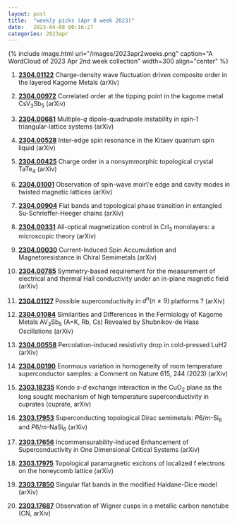 ```yaml
---
layout: post
title:  "weekly picks (Apr 8 week 2023)"
date:   2023-04-08 00:16:27
categories: 2023apr
---
```



{% include image.html url="/images/2023apr2weeks.png" caption="A WordCloud of 2023 Apr 2nd week collection" width=300 align="center" %}



1. **[2304.01122](http://arxiv.org/abs/2304.01122)** Charge-density wave fluctuation driven composite order in the layered Kagome Metals (arXiv)

1. **[2304.00972](http://arxiv.org/abs/2304.00972)** Correlated order at the tipping point in the kagome metal CsV$_3$Sb$_5$ (arXiv)

1. **[2304.00681](http://arxiv.org/abs/2304.00681)** Multiple-$q$ dipole-quadrupole instability in spin-1 triangular-lattice systems (arXiv)

1. **[2304.00528](http://arxiv.org/abs/2304.00528)** Inter-edge spin resonance in the Kitaev quantum spin liquid (arXiv)

1. **[2304.00425](http://arxiv.org/abs/2304.00425)** Charge order in a nonsymmorphic topological crystal TaTe$_4$ (arXiv)

1. **[2304.01001](http://arxiv.org/abs/2304.01001)** Observation of spin-wave moir\\'e edge and cavity modes in twisted magnetic lattices (arXiv)

1. **[2304.00904](http://arxiv.org/abs/2304.00904)** Flat bands and topological phase transition in entangled Su-Schrieffer-Heeger chains (arXiv)

1. **[2304.00331](http://arxiv.org/abs/2304.00331)** All-optical magnetization control in CrI$_3$ monolayers: a microscopic theory (arXiv)

1. **[2304.00030](http://arxiv.org/abs/2304.00030)** Current-Induced Spin Accumulation and Magnetoresistance in Chiral Semimetals (arXiv)

1. **[2304.00785](http://arxiv.org/abs/2304.00785)** Symmetry-based requirement for the measurement of electrical and thermal Hall conductivity under an in-plane magnetic field (arXiv)


1. **[2304.01127](https://arxiv.org/abs/2304.01127)** Possible superconductivity in $d^{n} (n\neq 9)$ platforms ? (arXiv)



1. **[2304.01084](https://arxiv.org/abs/2304.01084)** Similarities and Differences in the Fermiology of Kagome Metals AV$_{3}$Sb$_{5}$ (A=K, Rb, Cs) Revealed by Shubnikov-de Haas Oscillations (arXiv)






1. **[2304.00558](https://arxiv.org/abs/2304.00558)** Percolation-induced resistivity drop in cold-pressed LuH2 (arXiv)




1. **[2304.00190](https://arxiv.org/abs/2304.00190)** Enormous variation in homogeneity of room temperature superconductor samples: a Comment on Nature 615, 244 (2023) (arXiv)




1. **[2303.18235](http://arxiv.org/abs/2303.18235)** Kondo $s$-$d$ exchange interaction in the CuO$_2$ plane as the long sought mechanism of high temperature superconductivity in cuprates (cuprate, arXiv)

1. **[2303.17953](http://arxiv.org/abs/2303.17953)** Superconducting topological Dirac semimetals: $P6/m$-Si$_6$ and $P6/m$-NaSi$_6$ (arXiv)

1. **[2303.17656](http://arxiv.org/abs/2303.17656)** Incommensurability-Induced Enhancement of Superconductivity in One Dimensional Critical Systems (arXiv)

1. **[2303.17975](http://arxiv.org/abs/2303.17975)** Topological paramagnetic excitons of localized f electrons on the honeycomb lattice (arXiv)

1. **[2303.17850](http://arxiv.org/abs/2303.17850)** Singular flat bands in the modified Haldane-Dice model (arXiv)

1. **[2303.17687](http://arxiv.org/abs/2303.17687)** Observation of Wigner cusps in a metallic carbon nanotube (CN, arXiv)



